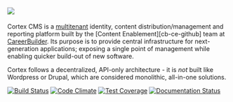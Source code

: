 # [![](https://hiring-assets.careerbuilder.com/branding/cortex-logo--reverse--small.png)](https://github.com/cbdr/cortex)

Cortex CMS is a [multitenant](https://en.wikipedia.org/wiki/Multitenancy) identity, content distribution/management and reporting platform built by the \[Content Enablement\]\[cb-ce-github\] team at [CareerBuilder](https://github.com/careerbuilder). Its purpose is to provide central infrastructure for next-generation applications; exposing a single point of management while enabling quicker build-out of new software.

Cortex follows a decentralized, API-only architecture - it is _not_ built like Wordpress or Drupal, which are considered monolithic, all-in-one solutions.

[![Build Status](https://semaphoreci.com/api/v1/projects/ec90715a-da8f-4960-bb64-f371850f9c98/813409/shields_badge.svg)](https://semaphoreci.com/content-enablement/cortex)
[![Code Climate](https://codeclimate.com/repos/53f62c2869568018180036c9/badges/78e3c3c865b118bbd72b/gpa.svg)](https://codeclimate.com/repos/53f62c2869568018180036c9/feed)
[![Test Coverage](https://codeclimate.com/repos/53f62c2869568018180036c9/badges/78e3c3c865b118bbd72b/coverage.svg)](https://codeclimate.com/repos/53f62c2869568018180036c9/coverage)
[![Documentation Status](https://www.gitbook.com/button/status/book/cortex-cms/cortex-cms)](https://docs.cortexcms.org/)
